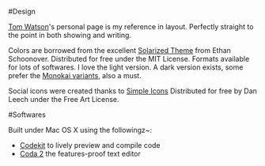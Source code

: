 #Design

[Tom Watson](http://www.tmwtsn.com)'s personal page is my reference in layout.
Perfectly straight to the point in both showing and writing.

Colors are borrowed from the excellent [Solarized Theme](http://ethanschoonover.com/solarized) from Ethan Schoonover.
Distributed for free under the MIT License. Formats available for lots of softwares.
I love the light version. A dark version exists, some prefer the [Monokai variants](http://colorsublime.com/?q=monokai), also a must.

Social icons were created thanks to [Simple Icons](http://simpleicons.org/)
Distributed for free by Dan Leech under the Free Art License.

#Softwares

Built under Mac OS X using the followingz~:

* [Codekit](https://incident57.com/codekit/) to lively preview and compile code
* [Coda 2](https://panic.com/coda/) the features-proof text editor